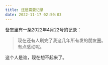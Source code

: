```yaml
---
title: 还是需要记录
date: 2022-11-17 02:50:03
---
```

备忘里有一条2022年4月22号的记录：

> 现在还有人刷完了我这几年所有发的朋友圈。  
有点感动呢。

这个人是谁，现在想不起来了。